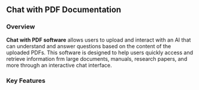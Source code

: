 ## Chat with PDF Documentation

### Overview

**Chat with PDF software** allows users to upload and interact with an AI that can understand and answer questions based on the content of the uploaded PDFs. This software is designed to help users quickly access and retrieve information frm large documents, manuals, research papers, and more through an interactive chat interface.

### Key Features
